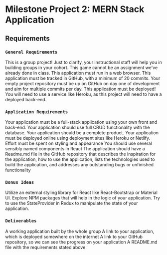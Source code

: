 # Milestone Project 2: MERN Stack Application

## Requirements

### `General Requirements`

This is a group project!
Just to clarify, your instructional staff will help you in building groups in your cohort.
This game cannot be an assignment we've already done in class.
This application must run in a web browser.
This application must be tracked in GitHub, with a minimum of 20 commits.
Your empty project repository must be up on GitHub on day one of development and aim for multiple commits per day.
This application must be deployed! You will need to use a service like Heroku, as this project will need to have a deployed back-end.

### `Application Requirements`

Your application must be a full-stack application using your own front and back-end.
Your application should use full CRUD functionality with the database.
Your application should be a complete product.
Your application must be deployed online using deployment sites like Heroku or Netlify.
Effort must be spent on styling and appearance
You should use several sensibly named components in React
The application should have a Readme.md file in the GitHub repository that describes the inspiration for the application, how to use the application, lists the technologies used to build the application, and addresses any outstanding bugs or unfinished functionality

### `Bonus Ideas`

Utilize an external styling library for React like React-Bootstrap or Material UI.
Explore NPM packages that will help in the logic of your application.
Try to use the StateProvider in Redux to manipulate the state of your application.

### `Deliverables`

A working application built by the whole group
A link to your application, which is deployed somewhere on the internet
A link to your GitHub repository, so we can see the progress on your application
A README.md file with the requirements stated above
